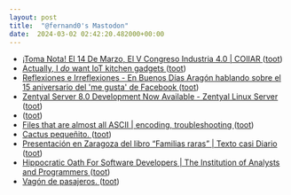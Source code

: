 ```yaml
---
layout: post
title:  "@fernand0's Mastodon"
date:  2024-03-02 02:42:20.482000+00:00
---
```

*  [¡Toma Nota! El 14 De Marzo, El V Congreso Industria 4.0 \| COIIAR ](https://coiiar.es/agenda/v-congreso-industria-4-0) ([toot](https://mastodon.social/@fernand0/112023787305806554))
*  [Actually, I *do* want IoT kitchen gadgets ](https://shkspr.mobi/blog/2024/02/actually-i-do-want-iot-kitchen-gadgets) ([toot](https://mastodon.social/@fernand0/112021761848988257))
*  [
         Reflexiones e Irreflexiones - En Buenos Días Aragón hablando sobre el 15 aniversario del 'me gusta' de Facebook
       ](http://fernand0.blogalia.com//historias/7883) ([toot](https://mastodon.social/@fernand0/112021670425712599))
*  [Zentyal Server 8.0 Development Now Available - Zentyal Linux Server ](https://zentyal.com/news/zentyal-server-8-0-development-now-available) ([toot](https://mastodon.social/@fernand0/112021622601834006))
*  [ ](https://mastodon.social/users/fernand0/statuses/112021580765486399/activity) ([toot](https://mastodon.social/users/fernand0/statuses/112021580765486399/activity))
*  [Files that are almost all ASCII \| encoding, troubleshooting ](https://www.johndcook.com/blog/2024/02/23/almost-ascii) ([toot](https://mastodon.social/@fernand0/112021380258597270))
*  [Cactus pequeñito. ](https://avecesunafoto.wordpress.com/2024/03/01/cactus-pequenito) ([toot](https://mastodon.social/@fernand0/112021298596968599))
*  [Presentación en Zaragoza del libro “Familias raras” \| Texto casi Diario ](https://www.gistain.net/presentacion-en-zaragoza-del-libro-%E2%80%9Cfamilias-raras%E2%80%9D) ([toot](https://mastodon.social/@fernand0/112021178560438710))
*  [Hippocratic Oath For Software Developers \| The Institution of Analysts and Programmers ](https://www.iap.org.uk/main/hippocratic-oath-for-software-developers) ([toot](https://mastodon.social/@fernand0/112020830558642214))
*  [Vagón de pasajeros. ](https://www.flickr.com/photos/fernand0/53530874104) ([toot](https://mastodon.social/@fernand0/112020823227125814))
